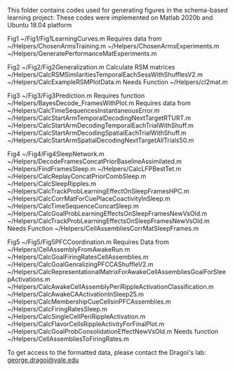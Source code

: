 This folder contains codes used for generating figures in the schema-based learning project:
These codes were implemented on Matlab 2020b and Ubuntu 18.04 platform

Fig1
~/Fig1/Fig1LearningCurves.m
Requires data from
~/Helpers/ChosenArmsTraining.m
~/Helpers/ChosenArmsExperiments.m
~/Helpers/GeneratePerformanceMatExperiments.m

Fig2
~/Fig2/Fig2Generalization.m
Calculate RSM matrices 
~/Helpers/CalcRSMSimilaritiesTemporalEachSessWithShufflesV2.m
~/Helpers/CalcExampleRSMPlotData.m
Needs Function
~/Helpers/cl2mat.m



Fig3
~/Fig3/Fig3Prediction.m
Requires function
~/Helpers/BayesDecode_FramesWithPlot.m
Requires data from
~/Helpers/CalcTimeSequencesInstantaneousError.m
~/Helpers/CalcStartArmTemporalDecodingNextTargetRTURT.m
~/Helpers/CalcStartArmDecodingTemporalEachTrialWithShuff.m
~/Helpers/CalcStartArmDecodingSpatialEachTrialWithShuff.m
~/Helpers/CalcStartArmSpatialDecodingNextTargetAllTrials50.m

Fig4
~/Fig4/Fig4SleepNetwork.m
~/Helpers/DecodeFramesConcatPriorBaselineAssimilated.m
~/Helpers/FindFramesSleep.m
~/Helpers/CalcLFPBestTet.m
~/Helpers/CalcReplayConcatPriorCombSleep.m
~/Helpers/CalcSleepRipples.m
~/Helpers/CalcTrackProbLearningEffectOnSleepFramesHPC.m
~/Helpers/CalcCorrMatForCuePlaceCoactivityInSleep.m
~/Helpers/CalcTimeSequenceConcatSleep.m
~/Helpers/CalcGoalProbLearningEffectsOnSleepFramesNewVsOld.m
~/Helpers/CalcTrackProbLearningEffectsOnSleepFramesNewVsOld.m
Needs Function
~/Helpers/CellAssembliesCorrMatSleepFrames.m


Fig5
~/Fig5/Fig5PFCCoordination.m
Requires Data from
~/Helpers/CellAssemblyFromAwakeRun.m
~/Helpers/CalcGoalFiringRatesCellAssemblies.m
~/Helpers/CalcGoalGenralizingPFCCAShuffleV2.m
~/Helpers/CalcRepresentationalMatrixForAwakeCellAssembliesGoalForSleepActivations.m
~/Helpers/CalcAwakeCellAssemblyPeriRippleActivationClassification.m
~/Helpers/CalcAwakeCAActivationInSleep25.m
~/Helpers/CalcMembershipCueCellsinPFCAssemblies.m
~/Helpers/CalcFiringRatesSleep.m
~/Helpers/CalcSingleCellPeriRippleActivation.m
~/Helpers/CalcFlavorCellsRippleActivityForFinalPlot.m
~/Helpers/CalcGoalProbConsolidationEffectNewVsOld.m
Needs function
~/Helpers/CellAssembliesToFiringRates.m

To get access to the formatted data, please contact the Dragoi's lab: george.dragoi@yale.edu
